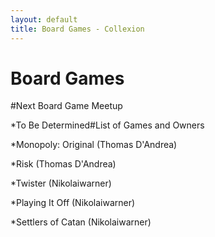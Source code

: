 ```yaml
---
layout: default
title: Board Games - Collexion
---
```


<div id="page">

# Board Games

#Next Board Game Meetup


*To Be Determined#List of Games and Owners


*Monopoly: Original (Thomas D'Andrea)


*Risk (Thomas D'Andrea)


*Twister (Nikolaiwarner)


*Playing It Off (Nikolaiwarner)


*Settlers of Catan (Nikolaiwarner)

</div>